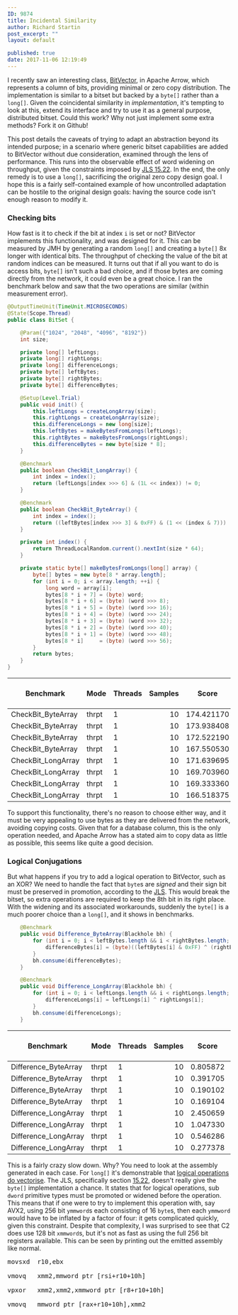 ```yaml
---
ID: 9874
title: Incidental Similarity
author: Richard Startin
post_excerpt: ""
layout: default

published: true
date: 2017-11-06 12:19:49
---
```

I recently saw an interesting class, <a href="https://github.com/apache/arrow/blob/master/java/vector/src/main/java/org/apache/arrow/vector/BitVector.java" rel="noopener" target="_blank">BitVector</a>, in Apache Arrow, which represents a column of bits, providing minimal or zero copy distribution. The implementation is similar to a bitset but backed by a `byte[]` rather than a `long[]`. Given the coincidental similarity in <em>implementation</em>, it's tempting to look at this, extend its interface and try to use it as a general purpose, distributed bitset. Could this work? Why not just implement some extra methods? Fork it on Github!

This post details the caveats of trying to adapt an abstraction beyond its intended purpose; in a scenario where generic bitset capabilities are added to BitVector without due consideration, examined through the lens of performance. This runs into the observable effect of word widening on throughput, given the constraints imposed by <a href="https://docs.oracle.com/javase/specs/jls/se8/html/jls-15.html#jls-15.22" rel="noopener" target="_blank">JLS 15.22</a>. In the end, the only remedy is to use a `long[]`, sacrificing the original zero copy design goal. I hope this is a fairly self-contained example of how uncontrolled adaptation can be hostile to the original design goals: having the source code isn't enough reason to modify it.

<h3>Checking bits</h3>

How fast is it to check if the bit at index `i` is set or not? BitVector implements this functionality, and was designed for it. This can be measured by JMH by generating a random `long[]` and creating a `byte[]` 8x longer with identical bits. The throughput of checking the value of the bit at random indices can be measured. It turns out that if all you want to do is access bits, `byte[]` isn't such a bad choice, and if those bytes are coming directly from the network, it could even be a great choice. I ran the benchmark below and saw that the two operations are similar (within measurement error).

```java
@OutputTimeUnit(TimeUnit.MICROSECONDS)
@State(Scope.Thread)
public class BitSet {

    @Param({"1024", "2048", "4096", "8192"})
    int size;

    private long[] leftLongs;
    private long[] rightLongs;
    private long[] differenceLongs;
    private byte[] leftBytes;
    private byte[] rightBytes;
    private byte[] differenceBytes;

    @Setup(Level.Trial)
    public void init() {
        this.leftLongs = createLongArray(size);
        this.rightLongs = createLongArray(size);
        this.differenceLongs = new long[size];
        this.leftBytes = makeBytesFromLongs(leftLongs);
        this.rightBytes = makeBytesFromLongs(rightLongs);
        this.differenceBytes = new byte[size * 8];
    }

    @Benchmark
    public boolean CheckBit_LongArray() {
        int index = index();
        return (leftLongs[index >>> 6] & (1L << index)) != 0;
    }

    @Benchmark
    public boolean CheckBit_ByteArray() {
        int index = index();
        return ((leftBytes[index >>> 3] & 0xFF) & (1 << (index & 7))) != 0;
    }

    private int index() {
        return ThreadLocalRandom.current().nextInt(size * 64);
    }

    private static byte[] makeBytesFromLongs(long[] array) {
        byte[] bytes = new byte[8 * array.length];
        for (int i = 0; i < array.length; ++i) {
            long word = array[i];
            bytes[8 * i + 7] = (byte) word;
            bytes[8 * i + 6] = (byte) (word >>> 8);
            bytes[8 * i + 5] = (byte) (word >>> 16);
            bytes[8 * i + 4] = (byte) (word >>> 24);
            bytes[8 * i + 3] = (byte) (word >>> 32);
            bytes[8 * i + 2] = (byte) (word >>> 40);
            bytes[8 * i + 1] = (byte) (word >>> 48);
            bytes[8 * i]     = (byte) (word >>> 56);
        }
        return bytes;
    }
}
```

<div class="table-holder">
<table class="table table-bordered table-hover table-condensed">
<thead><tr><th>Benchmark</th>
<th>Mode</th>
<th>Threads</th>
<th>Samples</th>
<th>Score</th>
<th>Score Error (99.9%)</th>
<th>Unit</th>
<th>Param: size</th>
</tr></thead>
<tbody><tr>
<td>CheckBit_ByteArray</td>
<td>thrpt</td>
<td>1</td>
<td align="right">10</td>
<td align="right">174.421170</td>
<td align="right">1.583275</td>
<td>ops/us</td>
<td align="right">1024</td>
</tr>
<tr>
<td>CheckBit_ByteArray</td>
<td>thrpt</td>
<td>1</td>
<td align="right">10</td>
<td align="right">173.938408</td>
<td align="right">1.445796</td>
<td>ops/us</td>
<td align="right">2048</td>
</tr>
<tr>
<td>CheckBit_ByteArray</td>
<td>thrpt</td>
<td>1</td>
<td align="right">10</td>
<td align="right">172.522190</td>
<td align="right">0.815596</td>
<td>ops/us</td>
<td align="right">4096</td>
</tr>
<tr>
<td>CheckBit_ByteArray</td>
<td>thrpt</td>
<td>1</td>
<td align="right">10</td>
<td align="right">167.550530</td>
<td align="right">1.677091</td>
<td>ops/us</td>
<td align="right">8192</td>
</tr>
<tr>
<td>CheckBit_LongArray</td>
<td>thrpt</td>
<td>1</td>
<td align="right">10</td>
<td align="right">171.639695</td>
<td align="right">0.934494</td>
<td>ops/us</td>
<td align="right">1024</td>
</tr>
<tr>
<td>CheckBit_LongArray</td>
<td>thrpt</td>
<td>1</td>
<td align="right">10</td>
<td align="right">169.703960</td>
<td align="right">2.427244</td>
<td>ops/us</td>
<td align="right">2048</td>
</tr>
<tr>
<td>CheckBit_LongArray</td>
<td>thrpt</td>
<td>1</td>
<td align="right">10</td>
<td align="right">169.333360</td>
<td align="right">1.649654</td>
<td>ops/us</td>
<td align="right">4096</td>
</tr>
<tr>
<td>CheckBit_LongArray</td>
<td>thrpt</td>
<td>1</td>
<td align="right">10</td>
<td align="right">166.518375</td>
<td align="right">0.815433</td>
<td>ops/us</td>
<td align="right">8192</td>
</tr>
</tbody></table>
</div>

To support this functionality, there's no reason to choose either way, and it must be very appealing to use bytes as they are delivered from the network, avoiding copying costs. Given that for a database column, this is the only operation needed, and Apache Arrow has a stated aim to copy data as little as possible, this seems like quite a good decision.

<h3>Logical Conjugations</h3>

But what happens if you try to add a logical operation to BitVector, such as an XOR? We need to handle the fact that `byte`s are <em>signed</em> and their sign bit must be preserved in promotion, according to the <a href="https://docs.oracle.com/javase/specs/jls/se8/html/jls-5.html#jls-5.1.2" rel="noopener" target="_blank">JLS</a>. This would break the bitset, so extra operations are required to keep the 8th bit in its right place. With the widening and its associated workarounds, suddenly the `byte[]` is a much poorer choice than a `long[]`, and it shows in benchmarks.

```java
    @Benchmark
    public void Difference_ByteArray(Blackhole bh) {
        for (int i = 0; i < leftBytes.length && i < rightBytes.length; ++i) {
            differenceBytes[i] = (byte)((leftBytes[i] & 0xFF) ^ (rightBytes[i] & 0xFF));
        }
        bh.consume(differenceBytes);
    }

    @Benchmark
    public void Difference_LongArray(Blackhole bh) {
        for (int i = 0; i < leftLongs.length && i < rightLongs.length; ++i) {
            differenceLongs[i] = leftLongs[i] ^ rightLongs[i];
        }
        bh.consume(differenceLongs);
    }
```

<div class="table-holder">
<table class="table table-bordered table-hover table-condensed">
<thead><tr><th>Benchmark</th>
<th>Mode</th>
<th>Threads</th>
<th>Samples</th>
<th>Score</th>
<th>Score Error (99.9%)</th>
<th>Unit</th>
<th>Param: size</th>
</tr></thead>
<tbody><tr>
<td>Difference_ByteArray</td>
<td>thrpt</td>
<td>1</td>
<td align="right">10</td>
<td align="right">0.805872</td>
<td align="right">0.038644</td>
<td>ops/us</td>
<td align="right">1024</td>
</tr>
<tr>
<td>Difference_ByteArray</td>
<td>thrpt</td>
<td>1</td>
<td align="right">10</td>
<td align="right">0.391705</td>
<td align="right">0.017453</td>
<td>ops/us</td>
<td align="right">2048</td>
</tr>
<tr>
<td>Difference_ByteArray</td>
<td>thrpt</td>
<td>1</td>
<td align="right">10</td>
<td align="right">0.190102</td>
<td align="right">0.008580</td>
<td>ops/us</td>
<td align="right">4096</td>
</tr>
<tr>
<td>Difference_ByteArray</td>
<td>thrpt</td>
<td>1</td>
<td align="right">10</td>
<td align="right">0.169104</td>
<td align="right">0.015086</td>
<td>ops/us</td>
<td align="right">8192</td>
</tr>
<tr>
<td>Difference_LongArray</td>
<td>thrpt</td>
<td>1</td>
<td align="right">10</td>
<td align="right">2.450659</td>
<td align="right">0.094590</td>
<td>ops/us</td>
<td align="right">1024</td>
</tr>
<tr>
<td>Difference_LongArray</td>
<td>thrpt</td>
<td>1</td>
<td align="right">10</td>
<td align="right">1.047330</td>
<td align="right">0.016898</td>
<td>ops/us</td>
<td align="right">2048</td>
</tr>
<tr>
<td>Difference_LongArray</td>
<td>thrpt</td>
<td>1</td>
<td align="right">10</td>
<td align="right">0.546286</td>
<td align="right">0.014211</td>
<td>ops/us</td>
<td align="right">4096</td>
</tr>
<tr>
<td>Difference_LongArray</td>
<td>thrpt</td>
<td>1</td>
<td align="right">10</td>
<td align="right">0.277378</td>
<td align="right">0.015663</td>
<td>ops/us</td>
<td align="right">8192</td>
</tr>
</tbody></table>
</div>

This is a fairly crazy slow down. Why? You need to look at the assembly generated in each case. For `long[]` it's demonstrable that <a href="https://richardstartin.github.io/posts/vectorised-logical-operations-in-java-9/" rel="noopener" target="_blank">logical operations do vectorise</a>. The JLS, specifically section <a href="https://docs.oracle.com/javase/specs/jls/se8/html/jls-15.html#jls-15.22" rel="noopener" target="_blank">15.22</a>, doesn't really give the `byte[]` implementation a chance. It states that for logical operations, sub `dword` primitive types must be promoted or widened before the operation. This means that if one were to try to implement this operation with, say AVX2, using 256 bit `ymmword`s each consisting of 16 `byte`s, then each `ymmword` would have to be inflated by a factor of four: it gets complicated quickly, given this constraint.  Despite that complexity, I was surprised to see that C2 does use 128 bit `xmmword`s, but it's not as fast as using the full 256 bit registers available. This can be seen by printing out the emitted assembly like normal.

<pre>
movsxd  r10,ebx     

vmovq   xmm2,mmword ptr [rsi+r10+10h]

vpxor   xmm2,xmm2,xmmword ptr [r8+r10+10h]

vmovq   mmword ptr [rax+r10+10h],xmm2
</pre>